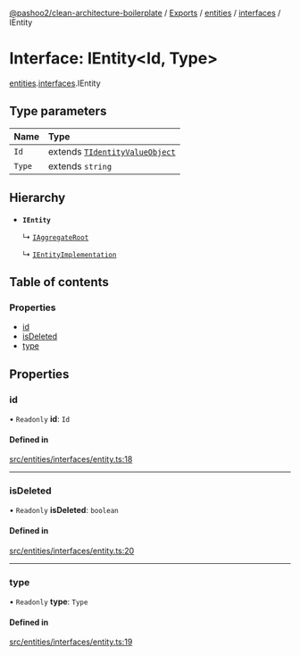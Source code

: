 [@pashoo2/clean-architecture-boilerplate](../README.md) / [Exports](../modules.md) / [entities](../modules/entities.md) / [interfaces](../modules/entities.interfaces.md) / IEntity

# Interface: IEntity<Id, Type\>

[entities](../modules/entities.md).[interfaces](../modules/entities.interfaces.md).IEntity

## Type parameters

| Name | Type |
| :------ | :------ |
| `Id` | extends [`TIdentityValueObject`](../modules/valueobject.interfaces.md#tidentityvalueobject) |
| `Type` | extends `string` |

## Hierarchy

- **`IEntity`**

  ↳ [`IAggregateRoot`](aggregates.interfaces.iaggregateroot.md)

  ↳ [`IEntityImplementation`](entities.interfaces.ientityimplementation.md)

## Table of contents

### Properties

- [id](entities.interfaces.ientity.md#id)
- [isDeleted](entities.interfaces.ientity.md#isdeleted)
- [type](entities.interfaces.ientity.md#type)

## Properties

### id

• `Readonly` **id**: `Id`

#### Defined in

[src/entities/interfaces/entity.ts:18](https://github.com/pashoo2/clean-architecture-boilerplate/blob/4202db5/src/entities/interfaces/entity.ts#L18)

___

### isDeleted

• `Readonly` **isDeleted**: `boolean`

#### Defined in

[src/entities/interfaces/entity.ts:20](https://github.com/pashoo2/clean-architecture-boilerplate/blob/4202db5/src/entities/interfaces/entity.ts#L20)

___

### type

• `Readonly` **type**: `Type`

#### Defined in

[src/entities/interfaces/entity.ts:19](https://github.com/pashoo2/clean-architecture-boilerplate/blob/4202db5/src/entities/interfaces/entity.ts#L19)
